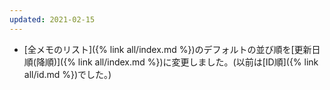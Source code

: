 ```yaml
---
updated: 2021-02-15
---
```

- [全メモのリスト]({% link all/index.md %})のデフォルトの並び順を[更新日順(降順)]({% link all/index.md %})に変更しました。(以前は[ID順]({% link all/id.md %})でした。)
